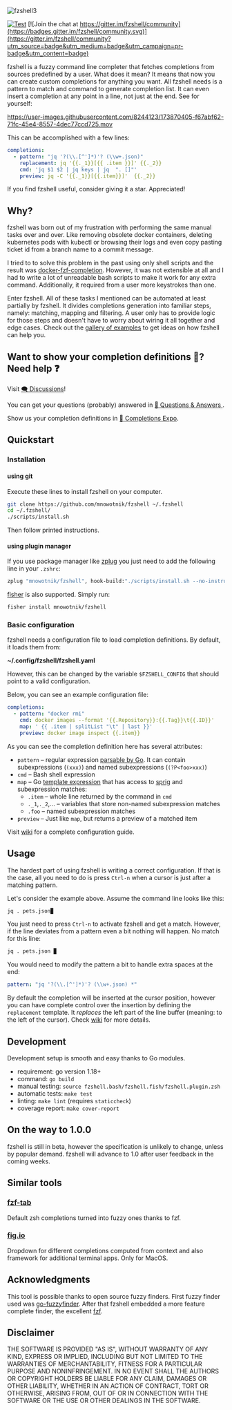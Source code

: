 ![fzshell3](https://user-images.githubusercontent.com/8244123/174155451-1d57eb1b-0035-4ef1-83c1-4dd002b048b3.jpg)

[![Test](https://github.com/mnowotnik/fzshell/actions/workflows/test.yml/badge.svg)](https://github.com/mnowotnik/fzshell/actions/workflows/test.yml) [![Join the chat at https://gitter.im/fzshell/community](https://badges.gitter.im/fzshell/community.svg)](https://gitter.im/fzshell/community?utm_source=badge&utm_medium=badge&utm_campaign=pr-badge&utm_content=badge)

fzshell is a fuzzy command line completer that fetches completions from sources
predefined by a user. What does it mean? It means that now you can create custom completions for anything you want. All fzshell needs is a pattern to match and
command to generate completion list. It can even insert a completion at any point in a line, not just at the end. See for yourself:

https://user-images.githubusercontent.com/8244123/173870405-f67abf62-71fc-45e4-8557-4dec77ccd725.mov

This can be accomplished with a few lines:

```yml
completions:
  - pattern: "jq '?(\\.[^']*)'? (\\w+.json)"
    replacement: jq '{{._1}}[{{ .item }}]' {{._2}}
    cmd: 'jq $1 $2 | jq keys | jq  ". []"'
    preview: jq -C '{{._1}}[{{.item}}]'  {{._2}}
```

If you find fzshell useful, consider giving it a star. Appreciated!

## Why?

fzshell was born out of my frustration with performing the same manual tasks
over and over. Like removing obsolete docker containers, deleting kubernetes
pods with kubectl or browsing their logs and even copy pasting ticket id from a
branch name to a commit message. 

I tried to to solve this problem in the past using only shell scripts and the result was [docker-fzf-completion](https://github.com/mnowotnik/docker-fzf-completion). However, it was not extensible at all and I had to write a lot of unreadable bash scripts to make it work for any extra command. Additionally, it required from a user more keystrokes than one.

Enter fzshell. All of these tasks I mentioned can be automated at least
partially by fzshell. It divides completions generation into familiar steps,
namely: matching, mapping and filtering. A user only has to provide logic for
those steps and doesn't have to worry about wiring it all together and edge
cases.  Check out the
[gallery of examples](https://github.com/mnowotnik/fzshell/wiki/Examples) to get ideas on how fzshell can help you.

## Want to show your completion definitions 🦚? Need help ❓

Visit [🗨️ Discussions](https://github.com/mnowotnik/fzshell/discussions)!

You can get your questions (probably) answered in [🙏 Questions & Answers ](https://github.com/mnowotnik/fzshell/discussions/categories/questions-answers).

Show us your completion definitions in [🦾 Completions Expo](https://github.com/mnowotnik/fzshell/discussions/categories/completions-expo).

## Quickstart

### Installation

#### using git

Execute these lines to install fzshell on your computer.

```bash
git clone https://github.com/mnowotnik/fzshell ~/.fzshell
cd ~/.fzshell/
./scripts/install.sh
```

Then follow printed instructions.

#### using plugin manager

If you use package manager like [zplug](https://github.com/zplug/zplug) you
just need to add the following line in your `.zshrc`:

```bash
zplug "mnowotnik/fzshell", hook-build:"./scripts/install.sh --no-instructions"
```

[fisher](https://github.com/jorgebucaran/fisher) is also supported. Simply run:

```bash
fisher install mnowotnik/fzshell
```

### Basic configuration

fzshell needs a configuration file to load completion definitions.
By default, it loads them from: 

**~/.config/fzshell/fzshell.yaml**

However, this can be changed by the variable `$FZSHELL_CONFIG` that should
point to a valid configuration.

Below, you can see an example configuration file:

```yml
completions:
  - pattern: "docker rmi"
    cmd: docker images --format '{{.Repository}}:{{.Tag}}\t{{.ID}}'
    map: ' {{ .item | splitList "\t" | last }}'
    preview: docker image inspect {{.item}}
```

As you can see the completion definition here has several attributes:

- `pattern`  – regular expression [parsable by Go](https://pkg.go.dev/regexp). It can contain subexpressions (`(xxx)`) and named subexpressions (`(?P<foo>xxx)`)
- `cmd` – Bash shell expression
- `map` – Go [template expression](https://pkg.go.dev/text/template) that has access to [sprig](https://masterminds.github.io/sprig/) and subexpression matches:
  - `.item` – whole line returned by the command in `cmd`
  - `._1`,`._2`,... – variables that store non-named subexpression matches
  - `.foo` – named subexpression matches
- `preview` – Just like `map`, but returns a preview of a matched item

Visit [wiki](https://github.com/mnowotnik/fzshell/wiki/Configuration) for a complete configuration guide.

## Usage

The hardest part of using fzshell is writing a correct configuration.
If that is the case, all you need to do is press `Ctrl-n` when a cursor is just
after a matching pattern.

Let's consider the example above. Assume the command line looks like this:

```bash
jq . pets.json▉
```

You just need to press `Ctrl-n` to activate fzshell and get a match.
However, if the line deviates from a pattern even a bit nothing will happen.
No match for this line:

```bash
jq . pets.json ▉
```

You would need to modify the pattern a bit to handle extra spaces at the end:

```yml
pattern: "jq '?(\\.[^']*)'? (\\w+.json) *"
```

By default the completion will be inserted at the cursor position, however you
can have complete control over the insertion by defining the `replacement` template. It *replaces* the left part of the line buffer (meaning: to the
left of the cursor). Check [wiki](https://github.com/mnowotnik/fzshell/wiki/Configuration) for more details.

## Development

Development setup is smooth and easy thanks to Go modules.

- requirement: go version 1.18+
- command: `go build`
- manual testing: `source fzshell.bash/fzshell.fish/fzshell.plugin.zsh`
- automatic tests: `make test`
- linting: `make lint` (requires `staticcheck`)
- coverage report: `make cover-report`

## On the way to 1.0.0

fzshell is still in beta, however the specification is unlikely to change, unless
by popular demand. fzshell will advance to 1.0 after user feedback in the coming weeks.

## Similar tools

### [fzf-tab](https://github.com/Aloxaf/fzf-tab)

Default zsh completions turned into fuzzy ones thanks to fzf.

### [fig.io](https://fig.io/)

Dropdown for different completions computed from context and also framework for additional terminal apps.
Only for MacOS.

## Acknowledgments

This tool is possible thanks to open source fuzzy finders. First fuzzy finder used was [go-fuzzyfinder](https://github.com/ktr0731/go-fuzzyfinder).
After that fzshell embedded a more feature complete finder, the excellent [fzf](https://github.com/junegunn/fzf). 

## Disclaimer

THE SOFTWARE IS PROVIDED "AS IS", WITHOUT WARRANTY OF ANY KIND, EXPRESS OR
IMPLIED, INCLUDING BUT NOT LIMITED TO THE WARRANTIES OF MERCHANTABILITY,
FITNESS FOR A PARTICULAR PURPOSE AND NONINFRINGEMENT. IN NO EVENT SHALL THE
AUTHORS OR COPYRIGHT HOLDERS BE LIABLE FOR ANY CLAIM, DAMAGES OR OTHER
LIABILITY, WHETHER IN AN ACTION OF CONTRACT, TORT OR OTHERWISE, ARISING FROM,
OUT OF OR IN CONNECTION WITH THE SOFTWARE OR THE USE OR OTHER DEALINGS IN THE
SOFTWARE.
